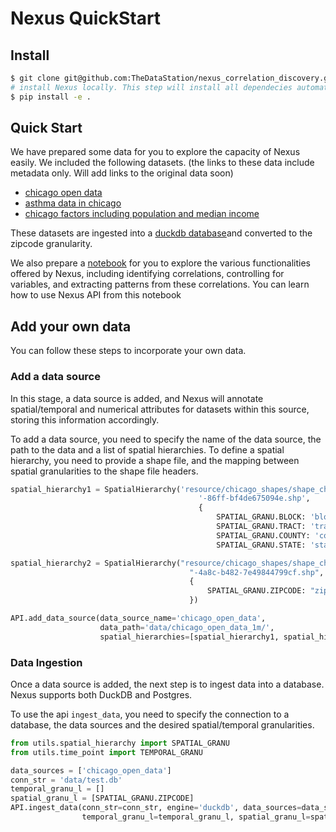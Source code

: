 # Nexus QuickStart

## Install

```bash
$ git clone git@github.com:TheDataStation/nexus_correlation_discovery.git
# install Nexus locally. This step will install all dependecies automatically.
$ pip install -e . 
```

## Quick Start

We have prepared some data for you to explore the capacity of Nexus easily. We included the following datasets. (the links to these data include metadata only. Will add links to the original data soon)

- [chicago open data](resource/chicago_1m_zipcode/chicago_open_data.json)
- [asthma data in chicago](resource/asthma/asthma_data.json)
- [chicago factors including population and median income](/home/cc/nexus_correlation_discovery/resource/chicago_factors/chicago_factors_data.json)

These datasets are ingested into a [duckdb database](data/quickstart.db)and converted to the zipcode granularity.

We also prepare a [notebook](demo/nexus_api.ipynb) for you to explore the various functionalities offered by Nexus, including identifying correlations, controlling for variables, and extracting patterns from these correlations. You can learn how to use Nexus API from this notebook

## Add your own data

You can follow these steps to incorporate your own data.

### Add a data source

In this stage, a data source is added, and Nexus will annotate spatial/temporal and numerical attributes for datasets within this source, storing this information accordingly.

To add a data source, you need to specify the name of the data source, the path to the data and a list of spatial hierarchies. To define a spatial hierarchy, you need to provide a shape file, and the mapping between spatial granularities to the shape file headers.



```python
spatial_hierarchy1 = SpatialHierarchy('resource/chicago_shapes/shape_chicago_blocks/geo_export_8e927c91-3aad-4b67'
                                          '-86ff-bf4de675094e.shp',
                                          {
                                              SPATIAL_GRANU.BLOCK: 'blockce10',
                                              SPATIAL_GRANU.TRACT: 'tractce10',
                                              SPATIAL_GRANU.COUNTY: 'countyfp10',
                                              SPATIAL_GRANU.STATE: 'statefp10'})

spatial_hierarchy2 = SpatialHierarchy("resource/chicago_shapes/shape_chicago_zipcodes/geo_export_a86acac7-4554"
                                        "-4a8c-b482-7e49844799cf.shp",
                                        {
                                            SPATIAL_GRANU.ZIPCODE: "zip"
                                        })

API.add_data_source(data_source_name='chicago_open_data', 
                    data_path='data/chicago_open_data_1m/', 
                    spatial_hierarchies=[spatial_hierarchy1, spatial_hierarchy2])
```

### Data Ingestion

Once a data source is added, the next step is to ingest data into a database. Nexus supports both DuckDB and Postgres.

To use the api `ingest_data`, you need to specify the connection to a database, the data sources and the desired spatial/temporal granularities.  

```python
from utils.spatial_hierarchy import SPATIAL_GRANU
from utils.time_point import TEMPORAL_GRANU

data_sources = ['chicago_open_data']
conn_str = 'data/test.db'
temporal_granu_l = []
spatial_granu_l = [SPATIAL_GRANU.ZIPCODE]
API.ingest_data(conn_str=conn_str, engine='duckdb', data_sources=data_sources,
                temporal_granu_l=temporal_granu_l, spatial_granu_l=spatial_granu_l)
```
